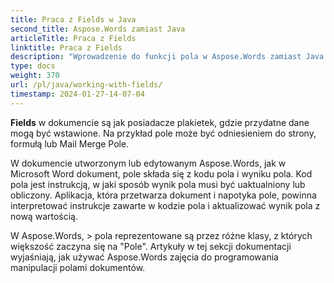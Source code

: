 ```yaml
---
title: Praca z Fields w Java
second_title: Aspose.Words zamiast Java
articleTitle: Praca z Fields
linktitle: Praca z Fields
description: "Wprowadzenie do funkcji pola w Aspose.Words zamiast Java."
type: docs
weight: 370
url: /pl/java/working-with-fields/
timestamp: 2024-01-27-14-07-04
---
```


**Fields** w dokumencie są jak posiadacze plakietek, gdzie przydatne dane mogą być wstawione. Na przykład pole może być odniesieniem do strony, formułą lub Mail Merge Pole.

W dokumencie utworzonym lub edytowanym Aspose.Words, jak w Microsoft Word dokument, pole składa się z kodu pola i wyniku pola. Kod pola jest instrukcją, w jaki sposób wynik pola musi być uaktualniony lub obliczony. Aplikacja, która przetwarza dokument i napotyka pole, powinna interpretować instrukcje zawarte w kodzie pola i aktualizować wynik pola z nową wartością.

W Aspose.Words, > pola reprezentowane są przez różne klasy, z których większość zaczyna się na "Pole". Artykuły w tej sekcji dokumentacji wyjaśniają, jak używać Aspose.Words zajęcia do programowania manipulacji polami dokumentów.
